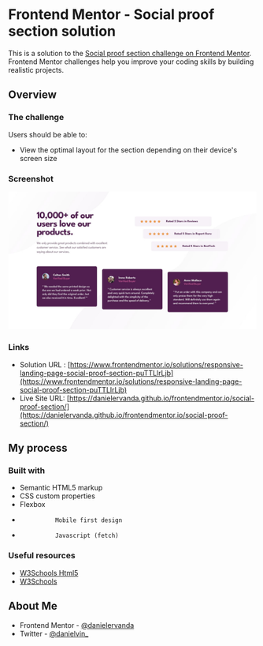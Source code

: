 # Frontend Mentor - Social proof section solution

This is a solution to the [Social proof section challenge on Frontend Mentor](https://www.frontendmentor.io/challenges/social-proof-section-6e0qTv_bA). Frontend Mentor challenges help you improve your coding skills by building realistic projects.

## Overview

### The challenge

Users should be able to:

-   View the optimal layout for the section depending on their device's screen size

### Screenshot

![](./design/desktop-design.jpg)

### Links

-   Solution URL : [https://www.frontendmentor.io/solutions/responsive-landing-page-social-proof-section-puTTLlrLjb](https://www.frontendmentor.io/solutions/responsive-landing-page-social-proof-section-puTTLlrLjb)
-   Live Site URL: [https://danielervanda.github.io/frontendmentor.io/social-proof-section/](https://danielervanda.github.io/frontendmentor.io/social-proof-section/)

## My process

### Built with

-   Semantic HTML5 markup
-   CSS custom properties
-   Flexbox
-               Mobile first design
-               Javascript (fetch)

### Useful resources

-   [W3Schools Html5](https://www.w3schools.com/html/)
-   [W3Schools](https://www.w3schools.com/css/)

## About Me

-   Frontend Mentor - [@danielervanda](https://www.frontendmentor.io/profile/danielervanda)
-   Twitter - [@danielvin\_](https://www.twitter.com/danielvin_)
